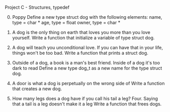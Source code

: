 Project C - Structures, typedef

0. Poppy
Define a new type struct dog with the following elements: 
name, type = char *
age, type = float
owner, type = char *

1. A dog is the only thing on earth that loves you more than you love yourself.
Write a function that initialize a variable of type struct dog.

2. A dog will teach you unconditional love. If you can have that in your life, things won't be too bad.
Write a function that prints a struct dog.

3. Outside of a dog, a book is a man's best friend. Inside of a dog it's too dark to read
Define a new type dog_t as a new name for the type struct dog.

4. A door is what a dog is perpetually on the wrong side of
Write a function that creates a new dog.

5. How many legs does a dog have if you call his tail a leg? Four. Saying that a tail is a leg doesn't make it a leg
Write a function that frees dogs.
